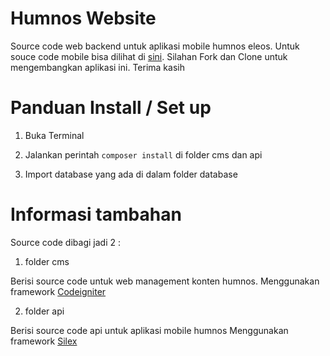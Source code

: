 # Humnos Website
Source code web backend untuk aplikasi mobile humnos eleos.
Untuk souce code mobile bisa dilihat di [sini](https://github.com/arizto/humnos-mobile).
Silahan Fork dan Clone untuk mengembangkan aplikasi ini.
Terima kasih

# Panduan Install / Set up

1. Buka Terminal

2. Jalankan perintah `composer install` di folder cms dan api

3. Import database yang ada di dalam folder database

# Informasi tambahan

Source code dibagi jadi 2 : 

1. folder cms

 Berisi source code untuk web management konten humnos.
 Menggunakan framework [Codeigniter](https://codeigniter.com/)

 2. folder api

 Berisi source code api untuk aplikasi mobile humnos
 Menggunakan framework [Silex](https://silex.sensiolabs.org/)
